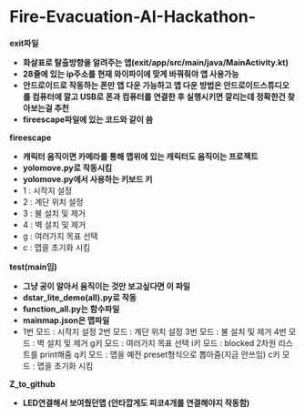 # Fire-Evacuation-AI-Hackathon-

**exit파일**

* **화살표로 탈출방향을 알려주는 앱(exit/app/src/main/java/MainActivity.kt)**
* **28줄에 있는 ip주소를 현재 와이파이에 맞게 바꿔줘야 앱 사용가능**
* **안드로이드로 작동하는 폰만 앱 다운 가능하고 앱 다운 방법은 안드로이드스튜디오를 컴퓨터에 깔고 USB로 폰과 컴퓨터를 연결한 후 실행시키면 깔리는데 정확한건 찾아보는걸 추천**
* **fireescape파일에 있는 코드와 같이 씀**

**fireescape**

* **캐릭터 움직이면 카메라를 통해 맵위에 있는 캐릭터도 움직이는 프로젝트**
* **yolomove.py로 작동시킴**
* **yolomove.py에서 사용하는 키보드 키**
* 1 : 시작지 설정
* 2 : 계단 위치 설정
* 3 : 불 설치 및 제거
* 4 : 벽 설치 및 제거
* g : 여러가지 목표 선택
* c : 맵을 초기화 시킴

**test(main임)**

* **그냥 공이 알아서 움직이는 것만 보고싶다면 이 파일**
* **dstar_lite_demo(all).py로 작동**
* **function_all.py는 함수파일**
* **mainmap.json은 맵파일**
* 1번 모드 : 시작지 설정
  2번 모드 : 계단 위치 설정
  3번 모드 : 불 설치 및 제거
  4번 모드 : 벽 설치 및 제거
  g키 모드 : 여러가지 목표 선택
  i키 모드 : blocked 2차원 리스트를 print해줌
  q키 모드 : 맵을 예전 preset형식으로 뽑아줌(지금 안쓰임)
  c키 모드 : 맵을 초기화 시킴

**Z_to_github**

* **LED연결해서 보여줬던맵 (안타깝게도 피코4개를 연결해야지 작동함)**
